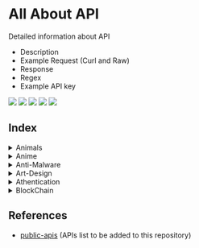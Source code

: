 # All About API
Detailed information about API
- Description
- Example Request (Curl and Raw)
- Response
- Regex
- Example API key

![](https://img.shields.io/github/license/daffainfo/all-about-api)
![](https://img.shields.io/github/issues/daffainfo/all-about-api)
![](https://img.shields.io/github/forks/daffainfo/all-about-api)
![](https://img.shields.io/github/stars/daffainfo/all-about-api)
![](https://img.shields.io/github/last-commit/daffainfo/all-about-api)

## Index
<details>
<summary>Animals</summary>

  * [IUCN](Animals/IUCN.md)
  * [TheCatApi](Animals/TheCatApi.md)
</details>
<details>
<summary>Anime</summary>

  * [AniAPI](Anime/AniAPI.md)
  * [MyAnimeList](Anime/MyAnimeList.md)
</details>
<details>
<summary>Anti-Malware</summary>

  * [AbuseIPDB](Anti-Malware/AbuseIPDB.md)
  * [AlienVault Open Threat Exchange (OTX)](Anti-Malware/AlienVault%20Open%20Threat%20Exchange.md)
  * [Google Safe Browsing](Anti-Malware/Google%20Safe%20Browsing.md)
  * [URLScan.io](Anti-Malware/URLScan.md)
  * [VirusTotal](Anti-Malware/VirusTotal.md)
</details>
<details>
<summary>Art-Design</summary>

  * [Cooper Hewitt](Art-Design/Cooper%20Hewitt.md)
  * [Dribbble](Art-Design/Dribbble.md)
  * [Europeana](Art-Design/Europeana.md)
  * [IconFinder](Art-Design/IconFinder.md)
  * [Rijksmuseum](Art-Design/Rijksmuseum.md)
</details>
<details>
<summary>Athentication</summary>

  * [Micro User Service](Authentication/Micro%20User%20Service.md)
  * [Stytch](Authentication/Stytch.md)
</details>
<details>
<summary>BlockChain</summary>

  * [Covalent](BlockChain/Covalent.md)
  * [Etherscan](Blockchain/Etherscan.md)
</details>

## References
- [public-apis](https://github.com/public-apis/public-apis) (APIs list to be added to this repository)
